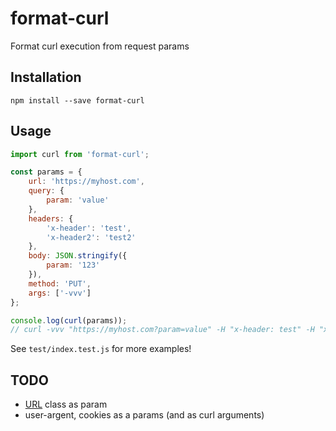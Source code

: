 # format-curl

Format curl execution from request params

## Installation

```shell
npm install --save format-curl
```

## Usage

```js
import curl from 'format-curl';

const params = {
    url: 'https://myhost.com',
    query: {
        param: 'value'
    },
    headers: {
        'x-header': 'test',
        'x-header2': 'test2'
    },
    body: JSON.stringify({
        param: '123'
    }),
    method: 'PUT',
    args: ['-vvv']
};

console.log(curl(params));
// curl -vvv "https://myhost.com?param=value" -H "x-header: test" -H "x-header2: test2" --data '{"param":"123"}' -X PUT
```

See `test/index.test.js` for more examples!

## TODO
* [URL](https://nodejs.org/api/url.html#url_class_url) class as param
* user-argent, cookies as a params (and as curl arguments)
